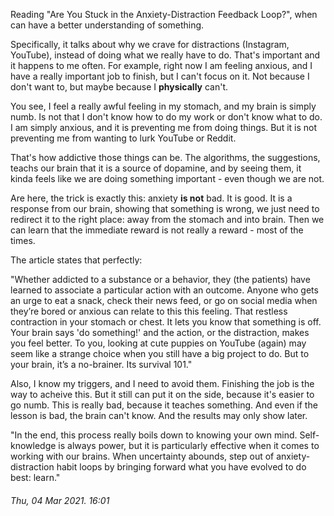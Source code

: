 Reading "Are You Stuck in the Anxiety-Distraction Feedback Loop?", when can have
a better understanding of something.

Specifically, it talks about why we crave for distractions (Instagram, YouTube),
instead of doing what we really have to do. That's important and it happens to 
me often. For example, right now I am feeling anxious, and I have a really 
important job to finish, but I can't focus on it. Not because I don't want to, 
but maybe because I **physically** can't.

You see, I feel a really awful feeling in my stomach, and my brain is simply
numb. Is not that I don't know how to do my work or don't know what to do. I am
simply anxious, and it is preventing me from doing things. But it is not
preventing me from wanting to lurk YouTube or Reddit.

That's how addictive those things can be. The algorithms, the suggestions,
teachs our brain that it is a source of dopamine, and by seeing them, it kinda
feels like we are doing something important - even though we are not.

Are here, the trick is exactly this: anxiety **is not** bad. It is good. It is 
a response from our brain, showing that something is wrong, we just need to 
redirect it to the right place: away from the stomach and into brain. Then we
can learn that the immediate reward is not really a reward - most of the times.

The article states that perfectly:

"Whether addicted to a substance or a behavior, they (the patients) have learned 
to associate a particular action with an outcome. Anyone who gets an urge to eat 
a snack, check their news feed, or go on social media when they’re bored or 
anxious can relate to this this feeling. That restless contraction in your 
stomach or chest. It lets you know that something is off. Your brain says 
'do something!' and the action, or the distraction, makes you feel better. To 
you, looking at cute puppies on YouTube (again) may seem like a strange choice 
when you still have a big project to do. But to your brain, it’s a no-brainer. 
Its survival 101."

Also, I know my triggers, and I need to avoid them. Finishing the job is the way
to acheive this. But it still can put it on the side, because it's easier to go
numb. This is really bad, because it teaches something. And even if the lesson
is bad, the brain can't know. And the results may only show later.

"In the end, this process really boils down to knowing your own mind. 
Self-knowledge is always power, but it is particularly effective when it comes 
to working with our brains. When uncertainty abounds, step out of 
anxiety-distraction habit loops by bringing forward what you have evolved to do 
best: learn."

###### Thu, 04 Mar 2021. 16:01
